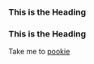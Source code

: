 ### <a name="pookie"></a>This is the Heading


### <a name="tith"></a>This is the Heading

Take me to [pookie](#pookie)
